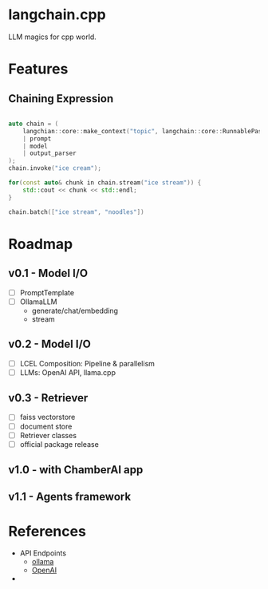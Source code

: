 # langchain.cpp

LLM magics for cpp world.

# Features

## Chaining Expression

```c++

auto chain = (
    langchian::core::make_context("topic", langchain::core::RunnablePassthrough())
    | prompt
    | model
    | output_parser  
);
chain.invoke("ice cream");

for(const auto& chunk in chain.stream("ice stream")) {
    std::cout << chunk << std::endl;
}

chain.batch(["ice stream", "noodles"])
```

# Roadmap

## v0.1 - Model I/O

* [ ] PromptTemplate
* [ ] OllamaLLM
  * generate/chat/embedding
  * stream

## v0.2 - Model I/O

* [ ] LCEL Composition: Pipeline & parallelism
* [ ] LLMs: OpenAI API, llama.cpp

## v0.3 - Retriever

* [ ] faiss vectorstore
* [ ] document store
* [ ] Retriever classes
* [ ] official package release

## v1.0 - with ChamberAI app


## v1.1 - Agents framework



# References


* API Endpoints
  * [ollama](https://github.com/jmorganca/ollama/blob/main/docs/api.md)
  * [OpenAI](https://platform.openai.com/docs/api-reference)
* 